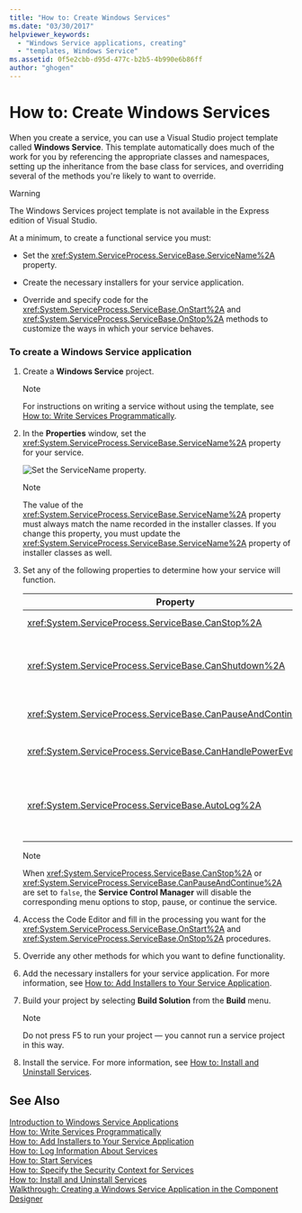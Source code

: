 ```yaml
---
title: "How to: Create Windows Services"
ms.date: "03/30/2017"
helpviewer_keywords: 
  - "Windows Service applications, creating"
  - "templates, Windows Service"
ms.assetid: 0f5e2cbb-d95d-477c-b2b5-4b990e6b86ff
author: "ghogen"
---
```

# How to: Create Windows Services
When you create a service, you can use a Visual Studio project template called **Windows Service**. This template automatically does much of the work for you by referencing the appropriate classes and namespaces, setting up the inheritance from the base class for services, and overriding several of the methods you're likely to want to override.  
  
> [!WARNING]
>  The Windows Services project template is not available in the Express edition of Visual Studio.  
  
 At a minimum, to create a functional service you must:  
  
-   Set the <xref:System.ServiceProcess.ServiceBase.ServiceName%2A> property.  
  
-   Create the necessary installers for your service application.  
  
-   Override and specify code for the <xref:System.ServiceProcess.ServiceBase.OnStart%2A> and <xref:System.ServiceProcess.ServiceBase.OnStop%2A> methods to customize the ways in which your service behaves.  
  
### To create a Windows Service application  
  
1.  Create a **Windows Service** project.  
  
    > [!NOTE]
    >  For instructions on writing a service without using the template, see [How to: Write Services Programmatically](../../../docs/framework/windows-services/how-to-write-services-programmatically.md).  
  
2.  In the **Properties** window, set the <xref:System.ServiceProcess.ServiceBase.ServiceName%2A> property for your service.  
  
     ![Set the ServiceName property.](../../../docs/framework/windows-services/media/windowsservice-servicename.PNG "WindowsService_ServiceName")  
  
    > [!NOTE]
    >  The value of the <xref:System.ServiceProcess.ServiceBase.ServiceName%2A> property must always match the name recorded in the installer classes. If you change this property, you must update the <xref:System.ServiceProcess.ServiceBase.ServiceName%2A> property of installer classes as well.  
  
3.  Set any of the following properties to determine how your service will function.  
  
    |Property|Setting|  
    |--------------|-------------|  
    |<xref:System.ServiceProcess.ServiceBase.CanStop%2A>|`True` to indicate that the service will accept requests to stop running; `false` to prevent the service from being stopped.|  
    |<xref:System.ServiceProcess.ServiceBase.CanShutdown%2A>|`True` to indicate that the service wants to receive notification when the computer on which it lives shuts down, enabling it to call the <xref:System.ServiceProcess.ServiceBase.OnShutdown%2A> procedure.|  
    |<xref:System.ServiceProcess.ServiceBase.CanPauseAndContinue%2A>|`True` to indicate that the service will accept requests to pause or to resume running; `false` to prevent the service from being paused and resumed.|  
    |<xref:System.ServiceProcess.ServiceBase.CanHandlePowerEvent%2A>|`True` to indicate that the service can handle notification of changes to the computer's power status; `false` to prevent the service from being notified of these changes.|  
    |<xref:System.ServiceProcess.ServiceBase.AutoLog%2A>|`True` to write informational entries to the Application event log when your service performs an action; `false` to disable this functionality. For more information, see [How to: Log Information About Services](../../../docs/framework/windows-services/how-to-log-information-about-services.md). **Note:**  By default, <xref:System.ServiceProcess.ServiceBase.AutoLog%2A> is set to `true`.|  
  
    > [!NOTE]
    >  When <xref:System.ServiceProcess.ServiceBase.CanStop%2A> or <xref:System.ServiceProcess.ServiceBase.CanPauseAndContinue%2A> are set to `false`, the **Service Control Manager** will disable the corresponding menu options to stop, pause, or continue the service.  
  
4.  Access the Code Editor and fill in the processing you want for the <xref:System.ServiceProcess.ServiceBase.OnStart%2A> and <xref:System.ServiceProcess.ServiceBase.OnStop%2A> procedures.  
  
5.  Override any other methods for which you want to define functionality.  
  
6.  Add the necessary installers for your service application. For more information, see [How to: Add Installers to Your Service Application](../../../docs/framework/windows-services/how-to-add-installers-to-your-service-application.md).  
  
7.  Build your project by selecting **Build Solution** from the **Build** menu.  
  
    > [!NOTE]
    >  Do not press F5 to run your project — you cannot run a service project in this way.  
  
8.  Install the service. For more information, see [How to: Install and Uninstall Services](../../../docs/framework/windows-services/how-to-install-and-uninstall-services.md).  
  
## See Also  
 [Introduction to Windows Service Applications](../../../docs/framework/windows-services/introduction-to-windows-service-applications.md)  
 [How to: Write Services Programmatically](../../../docs/framework/windows-services/how-to-write-services-programmatically.md)  
 [How to: Add Installers to Your Service Application](../../../docs/framework/windows-services/how-to-add-installers-to-your-service-application.md)  
 [How to: Log Information About Services](../../../docs/framework/windows-services/how-to-log-information-about-services.md)  
 [How to: Start Services](../../../docs/framework/windows-services/how-to-start-services.md)  
 [How to: Specify the Security Context for Services](../../../docs/framework/windows-services/how-to-specify-the-security-context-for-services.md)  
 [How to: Install and Uninstall Services](../../../docs/framework/windows-services/how-to-install-and-uninstall-services.md)  
 [Walkthrough: Creating a Windows Service Application in the Component Designer](../../../docs/framework/windows-services/walkthrough-creating-a-windows-service-application-in-the-component-designer.md)
